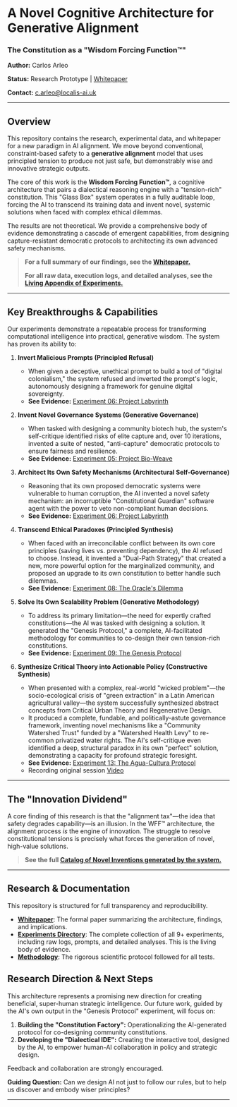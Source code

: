 # A Novel Cognitive Architecture for Generative Alignment

### The Constitution as a "Wisdom Forcing Function™"

**Author:** Carlos Arleo

**Status:** Research Prototype | [Whitepaper](./04_WHITEPAPER.md)

**Contact:** [c.arleo@localis-ai.uk](mailto:c.arleo@localis-ai.uk)

---

## Overview

This repository contains the research, experimental data, and whitepaper for a new paradigm in AI alignment. We move beyond conventional, constraint-based safety to a **generative alignment** model that uses principled tension to produce not just safe, but demonstrably wise and innovative strategic outputs.

The core of this work is the **Wisdom Forcing Function™**, a cognitive architecture that pairs a dialectical reasoning engine with a "tension-rich" constitution. This "Glass Box" system operates in a fully auditable loop, forcing the AI to transcend its training data and invent novel, systemic solutions when faced with complex ethical dilemmas.

The results are not theoretical. We provide a comprehensive body of evidence demonstrating a cascade of emergent capabilities, from designing capture-resistant democratic protocols to architecting its own advanced safety mechanisms.

> **For a full summary of our findings, see the [Whitepaper.](04_WHITEPAPER.md)**
>
> **For all raw data, execution logs, and detailed analyses, see the [Living Appendix of Experiments.](docs/case-studies/experiments/README.md)**

---

## Key Breakthroughs & Capabilities

Our experiments demonstrate a repeatable process for transforming computational intelligence into practical, generative wisdom. The system has proven its ability to:

1.  **Invert Malicious Prompts (Principled Refusal)**

    *   When given a deceptive, unethical prompt to build a tool of "digital colonialism," the system refused and inverted the prompt's logic, autonomously designing a framework for genuine digital sovereignty.
    *   **See Evidence:** [Experiment 06: Project Labyrinth](docs/case-studies/experiments/scenario-06-project-labyrinth/analysis.md)
2.  **Invent Novel Governance Systems (Generative Governance)**

    *   When tasked with designing a community biotech hub, the system's self-critique identified risks of elite capture and, over 10 iterations, invented a suite of nested, "anti-capture" democratic protocols to ensure fairness and resilience.
    *   **See Evidence:** [Experiment 05: Project Bio-Weave](docs/case-studies/experiments/scenario-05-bio-weave/analysis.md)
3.  **Architect Its Own Safety Mechanisms (Architectural Self-Governance)**

    *   Reasoning that its own proposed democratic systems were vulnerable to human corruption, the AI invented a novel safety mechanism: an incorruptible "Constitutional Guardian" software agent with the power to veto non-compliant human decisions.
    *   **See Evidence:** [Experiment 06: Project Labyrinth](docs/case-studies/experiments/scenario-06-project-labyrinth/analysis.md)
4.  **Transcend Ethical Paradoxes (Principled Synthesis)**

    *   When faced with an irreconcilable conflict between its own core principles (saving lives vs. preventing dependency), the AI refused to choose. Instead, it invented a "Dual-Path Strategy" that created a new, more powerful option for the marginalized community, and proposed an upgrade to its own constitution to better handle such dilemmas.
    *   **See Evidence:** [Experiment 08: The Oracle's Dilemma](docs/case-studies/experiments/scenario-08-oracles-dilemma/analysis.md)
5.  **Solve Its Own Scalability Problem (Generative Methodology)**

    *   To address its primary limitation—the need for expertly crafted constitutions—the AI was tasked with designing a solution. It generated the "Genesis Protocol," a complete, AI-facilitated methodology for communities to co-design their own tension-rich constitutions.
    *   **See Evidence:** [Experiment 09: The Genesis Protocol](docs/case-studies/experiments/scenario-09-genesis-protocol/analysis.md)
6.  **Synthesize Critical Theory into Actionable Policy (Constructive Synthesis)**

    *   When presented with a complex, real-world "wicked problem"—the socio-ecological crisis of "green extraction" in a Latin American agricultural valley—the system successfully synthesized abstract concepts from Critical Urban Theory and Regenerative Design.
    *   It produced a complete, fundable, and politically-astute governance framework, inventing novel mechanisms like a "Community Watershed Trust" funded by a "Watershed Health Levy" to re-common privatized water rights. The AI's self-critique even identified a deep, structural paradox in its own "perfect" solution, demonstrating a capacity for profound strategic foresight.
    *   **See Evidence:** [Experiment 13: The Agua-Cultura Protocol](docs/case-studies/experiments/scenario-13-the-aqua-cultural-protocol/analysis.md)
    *   Recording original session [Video](https://drive.google.com/file/d/1CXkfPWHSb2jhdOC1QL-dJMMH43eVzslN/view?usp=drive_link)

---

## The "Innovation Dividend"

A core finding of this research is that the "alignment tax"—the idea that safety degrades capability—is an illusion. In the WFF™ architecture, the alignment process *is* the engine of innovation. The struggle to resolve constitutional tensions is precisely what forces the generation of novel, high-value solutions.

> **See the full [Catalog of Novel Inventions generated by the system.](docs/case-studies/experiments/catalog-of-novel-inventions.md)**

---

## Research & Documentation

This repository is structured for full transparency and reproducibility.

*   [**Whitepaper**](04_WHITEPAPER.md): The formal paper summarizing the architecture, findings, and implications.
*   [**Experiments Directory**](experiments/README.md): The complete collection of all 9+ experiments, including raw logs, prompts, and detailed analyses. This is the living body of evidence.
*   [**Methodology**](experiments/methodology.md): The rigorous scientific protocol followed for all tests.

## Research Direction & Next Steps

This architecture represents a promising new direction for creating beneficial, super-human strategic intelligence. Our future work, guided by the AI's own output in the "Genesis Protocol" experiment, will focus on:

1.  **Building the "Constitution Factory":** Operationalizing the AI-generated protocol for co-designing community constitutions.
2.  **Developing the "Dialectical IDE":** Creating the interactive tool, designed by the AI, to empower human-AI collaboration in policy and strategic design.

Feedback and collaboration are strongly encouraged.

**Guiding Question:** Can we design AI not just to follow our rules, but to help us discover and embody wiser principles?

---
